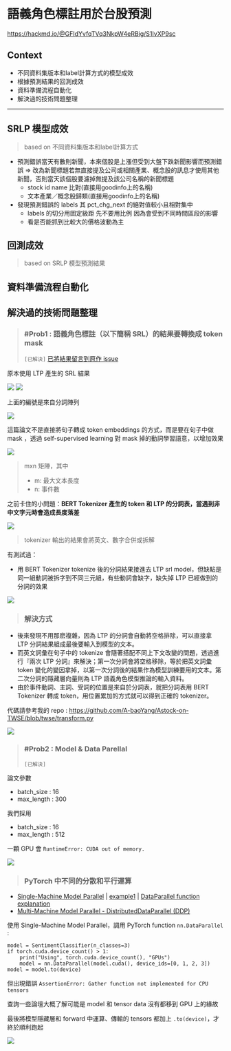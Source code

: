 # 語義角色標註用於台股預測

https://hackmd.io/@GFIdYvfqTVq3NkpW4eRBig/S1IvXP9sc

## Context

- 不同資料集版本和label計算方式的模型成效
- 根據預測結果的回測成效
- 資料準備流程自動化
- 解決過的技術問題整理

---

## SRLP 模型成效
> based on 不同資料集版本和label計算方式

- 預測錯誤當天有數則新聞，本來個股是上漲但受到大盤下跌新聞影響而預測錯誤 => 改為新聞標題若無直接提及公司或相關產業、概念股的訊息才使用其他新聞，否則當天該個股要濾掉無提及該公司名稱的新聞標題
  - stock id name 比對(直接用goodinfo上的名稱)
  - 文本產業／概念股歸類(直接用goodinfo上的名稱)
- 發現預測錯誤的 labels 其 pct_chg_next 的絕對值較小且相對集中
  - labels 的切分用固定級距 先不要用比例 因為會受到不同時間區段的影響
  - 看是否能抓到比較大的價格波動為主

## 回測成效
> based on SRLP 模型預測結果

## 資料準備流程自動化

## 解決過的技術問題整理


> ###  #Prob1 : 語義角色標註（以下簡稱 SRL）的結果要轉換成 token mask
> `[已解決]` [已將結果留言到原作 issue](https://github.com/JinanZou/Astock/issues/2)


原本使用 LTP 產生的 SRL 結果

![](https://i.imgur.com/dmtWsiL.png)
![](https://i.imgur.com/GNbpxpg.png)

上面的編號是來自分詞陣列

![](https://i.imgur.com/HYp69h9.png)

這篇論文不是直接將句子轉成 token embeddings 的方式，而是要在句子中做 mask ，透過 self-supervised learning 對 mask 掉的動詞學習語意，以增加效果

![](https://i.imgur.com/iaIAz30.png)

> mxn 矩陣，其中 
> - m: 最大文本長度
> - n: 事件數

之前卡住的小問題：**BERT Tokenizer 產生的 token 和 LTP 的分詞表，當遇到非中文字元時會造成長度落差**

![](https://i.imgur.com/uxu7lf3.png)

> tokenizer 輸出的結果會將英文、數字合併或拆解

有測試過：

- 用 BERT Tokenizer tokenize 後的分詞結果接進去 LTP srl model，但缺點是同一組動詞被拆字到不同三元組，有些動詞會缺字，缺失掉 LTP 已經做到的分詞的效果

![](https://i.imgur.com/5aTUqNX.png)

> ### 解決方式

- 後來發現不用那麽複雜，因為 LTP 的分詞會自動將空格排除，可以直接拿 LTP 分詞結果組成最後要輸入到模型的文本。
- 而英文詞彙在句子中的 tokenize 會隨著搭配不同上下文改變的問題，透過進行『兩次 LTP 分詞』來解決；第一次分詞會將空格移除，等於把英文詞彙 token 變化的變因拿掉，以第一次分詞後的結果作為模型訓練要用的文本。第二次分詞的隱藏層向量則為 LTP 語義角色模型推論的輸入資料。
- 由於事件動詞、主詞、受詞的位置是來自於分詞表，就把分詞表用 BERT Tokenizer 轉成 token，用位置累加的方式就可以得到正確的 tokenizer。

代碼請參考我的 repo : https://github.com/A-baoYang/Astock-on-TWSE/blob/twse/transform.py

<script src="https://emgithub.com/embed.js?target=https%3A%2F%2Fgithub.com%2FA-baoYang%2FAstock-on-TWSE%2Fblob%2Ftwse%2Ftransform.py&style=github&showBorder=on&showLineNumbers=on&showFileMeta=on&showCopy=on"></script>

![](https://i.imgur.com/PGXpUNY.png)


> ###  #Prob2 : Model & Data Parellal 
> `[已解決]` 

論文參數
- batch_size : 16
- max_length : 300

我們採用
- batch_size : 16
- max_length : 512

一顆 GPU 會 `RuntimeError: CUDA out of memory.`

![](https://i.imgur.com/SSfneq6.png)

> ### PyTorch 中不同的分散和平行運算

- [Single-Machine Model Parallel](https://pytorch.org/tutorials/intermediate/model_parallel_tutorial.html) | [example1](https://github.com/chi0tzp/pytorch-dataparallel-example/blob/master/main.py) | [DataParallel function explanation](https://pytorch.org/tutorials/beginner/former_torchies/parallelism_tutorial.html)
- [Multi-Machine Model Parallel - DistributedDataParallel (DDP)](https://pytorch.org/tutorials/intermediate/ddp_tutorial.html)


使用 Single-Machine Model Parallel，調用 PyTorch function `nn.DataParallel` : 

```python=
model = SentimentClassifier(n_classes=3)
if torch.cuda.device_count() > 1:
    print("Using", torch.cuda.device_count(), "GPUs")
    model = nn.DataParallel(model.cuda(), device_ids=[0, 1, 2, 3])
model = model.to(device)

```

但出現錯誤 `AssertionError: Gather function not implemented for CPU tensors`

查詢一些論壇大概了解可能是 model 和 tensor data 沒有都移到 GPU 上的緣故

最後將模型隱藏層和 forward 中運算、傳輸的 tensors 都加上 `.to(device)`，才終於順利跑起

![](https://i.imgur.com/MgcabmJ.png)


